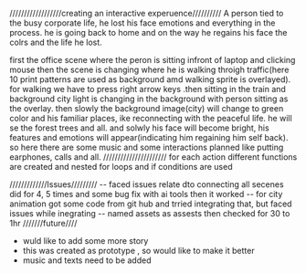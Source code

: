 //////////////////creating an interactive experuence//////////
A person tied to the busy corporate life, he lost his face emotions and everything in the process. he is going back to home and on the way he regains his face the colrs and the life he lost.

first the office scene where the peron is sitting infront of laptop and clicking mouse then the scene is changing where he is walking throigh traffic(here 10 print patterns are used as background amd walking sprite is overlayed). for walking we have to press right arrow keys .then sitting in the train and background city light is changing in the background with person sitting as the overlay. then slowly the background image(city) will change to green color and his familiar places, ike reconnecting with the peaceful life. he will se the forest trees and all. and solwly his face will become bright, his features and emotions will appear(indicating him regaining him self back). so here there are some music and some interactions planned like putting earphones, calls and all.
//////////////////////
for each action different functions are created and nested for loops and if conditions are used

/////////////Issues/////////
-- faced issues relate dto connecting all secenes did for 4, 5 times and some bug fix with ai tools then it worked
-- for city animation got some code from git hub and trried integrating that, but faced issues while inegrating
-- named assets as assests then checked for 30 to 1hr
///////future////
- wuld like to add some more story
- this was created as  prototype , so would like to make it better
- music and texts need to be added

